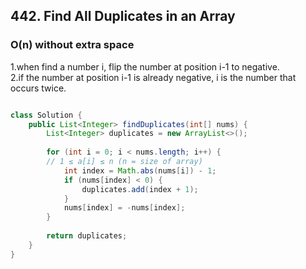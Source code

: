 ## 442. Find All Duplicates in an Array

### O(n) without extra space
  1.when find a number i, flip the number at position i-1 to negative.   
  2.if the number at position i-1 is already negative, i is the number that occurs twice.
    
```java

class Solution {
    public List<Integer> findDuplicates(int[] nums) {
        List<Integer> duplicates = new ArrayList<>();
        
        for (int i = 0; i < nums.length; i++) {
        // 1 ≤ a[i] ≤ n (n = size of array)
            int index = Math.abs(nums[i]) - 1;
            if (nums[index] < 0) {
                duplicates.add(index + 1);
            }
            nums[index] = -nums[index];
        }
        
        return duplicates;
    }
}

```
